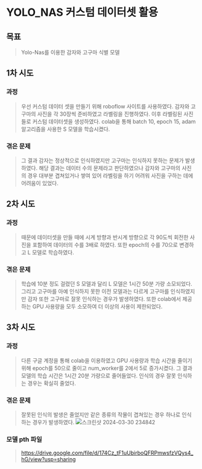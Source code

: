 # YOLO_NAS 커스텀 데이터셋 활용
## 목표
> Yolo-Nas를 이용한 감자와 고구마 식별 모델
## 1차 시도
### 과정
> 우선 커스텀 데이터 셋을 만들기 위해 roboflow 사이트를 사용하였다.
> 감자와 고구마의 사진을 각 30장씩 준비하였고 라벨링을 진행하였다.
> 이후 라벨링된 사진들로 커스텀 데이터셋을 생성하였다.
> colab을 통해 batch 10, epoch 15, adam 알고리즘을 사용한 S 모델을 학습시켰다.
### 겪은 문제
> 그 결과 감자는 정상적으로 인식하였지만 고구마는 인식하지 못하는 문제가 발생하였다.
> 해당 결과는 데이터 수의 문제라고 판단하였으나 감자와 고구마의 사진의 경우 대부분 겹쳐있거나 쌓여 있어 라벨링을 하기 어려워 사진을 구하는 데에 어려움이 있었다.
## 2차 시도
### 과정
> 때문에 데이터셋을 만들 때에 시계 방향과 반시계 방향으로 각 90도씩 회전한 사진을 포함하여 데이터의 수를 3배로 하였다.
> 또한 epoch의 수를 70으로 변경하고 L 모델로 학습하였다.
### 겪은 문제
> 학습에 10분 정도 걸렸던 S 모델과 달리 L 모델은 1시간 50분 가량 소모되었다.
> 그리고 고구마를 아예 인식하지 못한 이전 모델과는 다르게 고구마를 인식하였지만 감자 또한 고구마로 잘못 인식하는 경우가 발생하였다.
> 또한 colab에서 제공하는 GPU 사용량을 모두 소모하여 더 이상의 사용이 제한되었다.
## 3차 시도
### 과정
> 다른 구글 계정을 통해 colab을 이용하였고 GPU 사용량과 학습 시간을 줄이기 위해 epoch를 50으로 줄이고 num_worker를 2에서 5로 증가시켰다.
> 그 결과 모델의 학습 시간은 1시간 20분 가량으로 줄어들었다.
> 인식의 경우 잘못 인식하는 경우는 확실히 줄었다.
### 겪은 문제
> 잘못된 인식의 발생은 줄었지만 같은 종류의 작물이 겹쳐있는 경우 하나로 인식하는 경우가 발생하였다.
![스크린샷 2024-03-30 234842](https://github.com/woowal/YOLO_NAS_Custom_Data/assets/61446702/edb892f0-7c10-4ed1-b48e-1052d364cee2)
### 모델 pth 파일
> https://drive.google.com/file/d/174Cz_tF1uUbirboQFRPmwsfzVQys4_hG/view?usp=sharing
